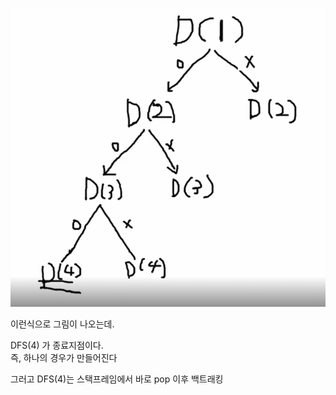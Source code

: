 ![img.png](img.png)

이런식으로 그림이 나오는데.

DFS(4) 가 종료지점이다. <br>
즉, 하나의 경우가 만들어진다

그러고 DFS(4)는 스택프레임에서 바로 pop
이후 백트래킹





